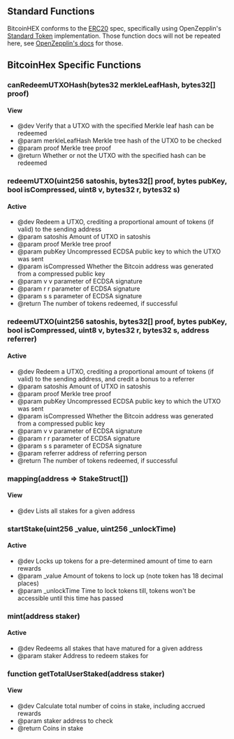 ## Standard Functions
BitcoinHEX conforms to the [ERC20](https://github.com/ethereum/EIPs/issues/20) spec, specifically using OpenZepplin's [Standard Token](https://openzeppelin.org/api/docs/token_ERC20_StandardToken.html) implementation. Those function docs will not be repeated here, see [OpenZepplin's docs](https://openzeppelin.org/api/docs/token_ERC20_StandardToken.html) for those.

## BitcoinHex Specific Functions

### canRedeemUTXOHash(bytes32 merkleLeafHash, bytes32[] proof)
#### View
* @dev Verify that a UTXO with the specified Merkle leaf hash can be redeemed
* @param merkleLeafHash Merkle tree hash of the UTXO to be checked
* @param proof Merkle tree proof
* @return Whether or not the UTXO with the specified hash can be redeemed

### redeemUTXO(uint256 satoshis, bytes32[] proof, bytes pubKey, bool isCompressed, uint8 v, bytes32 r, bytes32 s)
#### Active
* @dev Redeem a UTXO, crediting a proportional amount of tokens (if valid) to the sending address
* @param satoshis Amount of UTXO in satoshis
* @param proof Merkle tree proof
* @param pubKey Uncompressed ECDSA public key to which the UTXO was sent
* @param isCompressed Whether the Bitcoin address was generated from a compressed public key
* @param v v parameter of ECDSA signature
* @param r r parameter of ECDSA signature
* @param s s parameter of ECDSA signature
* @return The number of tokens redeemed, if successful

### redeemUTXO(uint256 satoshis, bytes32[] proof, bytes pubKey, bool isCompressed, uint8 v, bytes32 r, bytes32 s, address referrer)
#### Active
* @dev Redeem a UTXO, crediting a proportional amount of tokens (if valid) to the sending address, and credit a bonus to a referrer
* @param satoshis Amount of UTXO in satoshis
* @param proof Merkle tree proof
* @param pubKey Uncompressed ECDSA public key to which the UTXO was sent
* @param isCompressed Whether the Bitcoin address was generated from a compressed public key
* @param v v parameter of ECDSA signature
* @param r r parameter of ECDSA signature
* @param s s parameter of ECDSA signature
* @param referrer address of referring person
* @return The number of tokens redeemed, if successful

### mapping(address => StakeStruct[])
#### View
* @dev Lists all stakes for a given address

### startStake(uint256 _value, uint256 _unlockTime)
#### Active
* @dev Locks up tokens for a pre-determined amount of time to earn rewards
* @param _value Amount of tokens to lock up (note token has 18 decimal places)
* @param _unlockTime Time to lock tokens till, tokens won't be accessible until this time has passed

### mint(address staker)
#### Active
* @dev Redeems all stakes that have matured for a given address
* @param staker Address to redeem stakes for

### function getTotalUserStaked(address staker)
#### View
* @dev Calculate total number of coins in stake, including accrued rewards
* @param staker address to check
* @return Coins in stake
